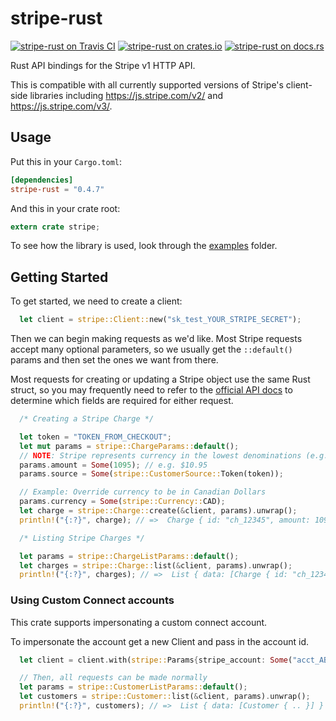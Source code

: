 stripe-rust
===========

[![stripe-rust on Travis CI](https://travis-ci.org/rapiditynetworks/stripe-rs.svg?branch=master)](https://travis-ci.org/rapiditynetworks/stripe-rs)
[![stripe-rust on crates.io](https://img.shields.io/crates/v/stripe-rust.svg)](https://crates.io/crates/stripe-rust)
[![stripe-rust on docs.rs](https://docs.rs/stripe-rust/badge.svg)](https://docs.rs/stripe-rust)

Rust API bindings for the Stripe v1 HTTP API.

This is compatible with all currently supported versions of Stripe's client-side
libraries including https://js.stripe.com/v2/ and https://js.stripe.com/v3/.


## Usage
Put this in your `Cargo.toml`:

```toml
[dependencies]
stripe-rust = "0.4.7"
```

And this in your crate root:

```rust
extern crate stripe;
```

To see how the library is used, look through the [examples](examples) folder.

## Getting Started

To get started, we need to create a client:

```rust
  let client = stripe::Client::new("sk_test_YOUR_STRIPE_SECRET");
```

Then we can begin making requests as we'd like.  Most Stripe requests accept
many optional parameters, so we usually get the `::default()` params and then
set the ones we want from there.

Most requests for creating or updating a Stripe object use the same Rust struct,
so you may frequently need to refer to the [official API docs](https://stripe.com/docs/api)
to determine which fields are required for either request.

```rust
  /* Creating a Stripe Charge */

  let token = "TOKEN_FROM_CHECKOUT";
  let mut params = stripe::ChargeParams::default();
  // NOTE: Stripe represents currency in the lowest denominations (e.g. cents)
  params.amount = Some(1095); // e.g. $10.95
  params.source = Some(stripe::CustomerSource::Token(token));

  // Example: Override currency to be in Canadian Dollars
  params.currency = Some(stripe::Currency::CAD);
  let charge = stripe::Charge::create(&client, params).unwrap();
  println!("{:?}", charge); // =>  Charge { id: "ch_12345", amount: 1095, .. }
```

```rust
  /* Listing Stripe Charges */

  let params = stripe::ChargeListParams::default();
  let charges = stripe::Charge::list(&client, params).unwrap();
  println!("{:?}", charges); // =>  List { data: [Charge { id: "ch_12345", .. }] }
```

### Using Custom Connect accounts
This crate supports impersonating a custom connect account.

To impersonate the account get a new Client and pass in the account id.

```rust
  let client = client.with(stripe::Params{stripe_account: Some("acct_ABC")});

  // Then, all requests can be made normally
  let params = stripe::CustomerListParams::default();
  let customers = stripe::Customer::list(&client, params).unwrap();
  println!("{:?}", customers); // =>  List { data: [Customer { .. }] }
```
